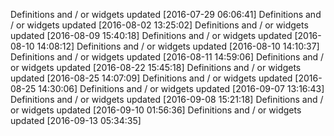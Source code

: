 

Definitions and / or widgets updated [2016-07-29 06:06:41]
Definitions and / or widgets updated [2016-08-02 13:25:02]
Definitions and / or widgets updated [2016-08-09 15:40:18]
Definitions and / or widgets updated [2016-08-10 14:08:12]
Definitions and / or widgets updated [2016-08-10 14:10:37]
Definitions and / or widgets updated [2016-08-11 14:59:06]
Definitions and / or widgets updated [2016-08-22 15:45:18]
Definitions and / or widgets updated [2016-08-25 14:07:09]
Definitions and / or widgets updated [2016-08-25 14:30:06]
Definitions and / or widgets updated [2016-09-07 13:16:43]
Definitions and / or widgets updated [2016-09-08 15:21:18]
Definitions and / or widgets updated [2016-09-10 01:56:36]
Definitions and / or widgets updated [2016-09-13 05:34:35]